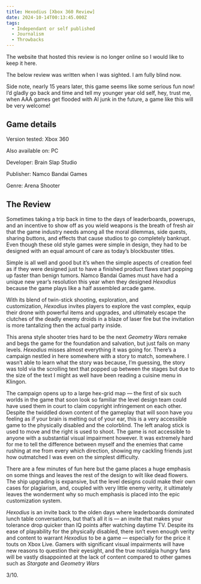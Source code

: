 ```yaml
---
title: Hexodius [Xbox 360 Review]
date: 2024-10-14T00:13:45.000Z
tags:
  - Independant or self published
  - Journalism
  - Throwbacks
---
```


The website that hosted this review is no longer online so I would like to keep it here.

The below review was written when I was sighted. I am fully blind now.

Side note, nearly 15 years later, this game seems like some serious fun now! I’d gladly go back and time and tell my younger year old self, hey, trust me, when AAA games get flooded with AI junk in the future, a game like this will be very welcome!

## Game details

Version tested: Xbox 360

Also available on: PC

Developer: Brain Slap Studio

Publisher: Namco Bandai Games

Genre: Arena Shooter

## The Review

Sometimes taking a trip back in time to the days of leaderboards, powerups, and an incentive to show off as you wield weapons is the breath of fresh air that the game industry needs among all the moral dilemmas, side quests, sharing buttons, and effects that cause studios to go completely bankrupt. Even though these old style games were simple in design, they had to be designed with an equal amount of care as today’s blockbuster titles.

Simple is all well and good but it’s when the simple aspects of creation feel as if they were designed just to have a finished product flaws start popping up faster than benign tumors. Namco Bandai Games must have had a unique new year’s resolution this year when they designed _Hexodius_ because the game plays like a half assembled arcade game.

With its blend of twin-stick shooting, exploration, and customization, *Hexodius* invites players to explore the vast complex, equip their drone with powerful items and upgrades, and ultimately escape the clutches of the deadly enemy droids in a blaze of laser fire but the invitation is more tantalizing then the actual party inside.

This arena style shooter tries hard to be the next _Geometry Wars_ remake and begs the game for the foundation and salvation, but just fails on many levels. *Hexodius* misses almost everything it was going for. There’s a campaign nestled in here somewhere with a story to match, somewhere. I wasn’t able to learn what the story was because, I’m guessing, the story was told via the scrolling text that popped up between the stages but due to the size of the text I might as well have been reading a cuisine menu in Klingon.

The campaign opens up to a large hex-grid map — the first of six such worlds in the game that soon look so familiar the level design team could have used them in court to claim copyright infringement on each other. Despite the twiddled down content of the gameplay that will soon have you feeling as if your brain is melting out of your ear, this is a very accessible game to the physically disabled and the colorblind. The left analog stick is used to move and the right is used to shoot. The game is not accessible to anyone with a substantial visual impairment however. It was extremely hard for me to tell the difference between myself and the enemies that came rushing at me from every which direction, showing my cackling friends just how outmatched I was even on the simplest difficulty.

There are a few minutes of fun here but the game places a huge emphasis on some things and leaves the rest of the design to wilt like dead flowers. The ship upgrading is expansive, but the level designs could make their own cases for plagiarism, and, coupled with very little enemy verity, it ultimately leaves the wonderment why so much emphasis is placed into the epic customization system.

*Hexodius* is an invite back to the olden days where leaderboards dominated lunch table conversations, but that’s all it is — an invite that makes your tolerance drop quicker than IQ points after watching daytime TV. Despite its ease of playability for the physically disabled, there isn’t even enough verity and content to warrant *Hexodius* to be a game — especially for the price it touts on Xbox Live. Gamers with significant visual impairments will have new reasons to question their eyesight, and the true nostalgia hungry fans will be vastly disappointed at the lack of content compared to other games such as _Stargate_ and _Geometry Wars_

3/10.
